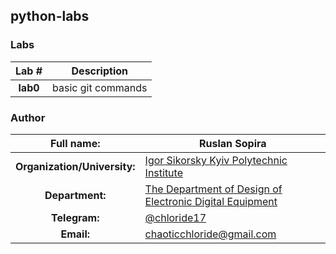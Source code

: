## python-labs

### Labs

| Lab # | Description |
|:---:| --- |
| **lab0** | basic git commands |

### Author

| **Full name:** | **Ruslan Sopira** |
|:---:| --- |
| **Organization/University:** | [Igor Sikorsky Kyiv Polytechnic Institute](https://kpi.ua/en) |
| **Department:** | [The Department of Design of Electronic Digital Equipment](http://www.keoa.kpi.ua/wp/) |
| **Telegram:** | [@chloride17](https://t.me/chloride17) |
| **Email:** | [chaoticchloride@gmail.com](mailto:chaoticchloride@gmail.com) |